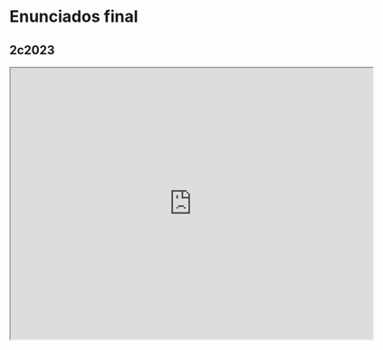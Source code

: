 # Enunciados final

## 2c2023

<iframe src="https://drive.google.com/file/d/1w3Ypk0qq8g6vvCP4ZbNTHKH845QVSfSi/preview" width="640" height="480" allow="autoplay"></iframe>
